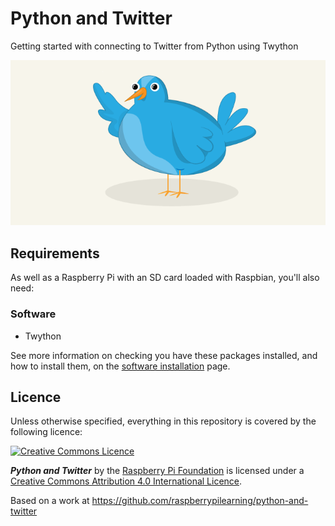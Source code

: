 # Python and Twitter

Getting started with connecting to Twitter from Python using Twython

![Python and Twitter](cover.png)

## Requirements

As well as a Raspberry Pi with an SD card loaded with Raspbian, you'll also need:

### Software

- Twython

See more information on checking you have these packages installed, and how to install them, on the [software installation](software.md) page.

## Licence

Unless otherwise specified, everything in this repository is covered by the following licence:

[![Creative Commons Licence](http://i.creativecommons.org/l/by-sa/4.0/88x31.png)](http://creativecommons.org/licenses/by-sa/4.0/)

***Python and Twitter*** by the [Raspberry Pi Foundation](https://www.raspberrypi.org/) is licensed under a [Creative Commons Attribution 4.0 International Licence](http://creativecommons.org/licenses/by-sa/4.0/).

Based on a work at https://github.com/raspberrypilearning/python-and-twitter
